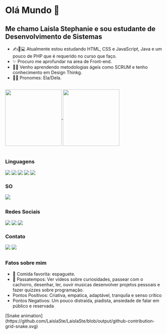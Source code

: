 # Olá Mundo 👋
## Me chamo Laisla Stephanie e sou estudante de Desenvolvimento de Sistemas

- ✍📖💻 Atualmente estou estudando HTML, CSS e JavaScript, Java e um pouco de PHP que é requerido no curso que faço.
- ✨ Procuro me aprofundar na area de Front-end.
- 🏃‍♀️  Venho aprendendo metodologias ágeis como SCRUM e tenho conhecimento em Design Thinkg.
- 🙋‍♀️ Pronomes: Ela/Dela.

##  

<div>
  <a href="https://github.com/anuraghazra/github-readme-stats">
    <img height="180rem" align="center" src="https://github-readme-stats.vercel.app/api?username=LaislaSte&count_private=true&hide=prs,issues,contribs&show_icons=true&theme=cobalt&hide_border=true&show_owner=true)](https://github.com/LaislaSte/github-readme-stats" />
  </a>
  <a href="https://github.com/anuraghazra/convoychat">
    <img height="180rem" align="center" src="https://github-readme-stats.vercel.app/api/top-langs/?username=LaislaSte&layout=compact&show_icons=true&theme=cobalt&hide_border=true&&show_owner=true)](https://github.com/LaislaSte/github-readme-stats" />
  </a>
  <br><br>
  <h3>Linguagens</h3>
  <a href="" target="_blank"><img src="https://img.shields.io/badge/JavaScript-323330?style=for-the-badge&logo=javascript&logoColor=F7DF1E"></img></a>
  <a href="" target="_blank"><img src="https://img.shields.io/badge/HTML5-E34F26?style=for-the-badge&logo=html5&logoColor=white"></img></a>
  <a href="" target="_blank"><img src="https://img.shields.io/badge/CSS-239120?&style=for-the-badge&logo=css3&logoColor=white"></img></a>
  <a href="" target="_blank"><img src="https://img.shields.io/badge/Java-ED8B00?style=for-the-badge&logo=java&logoColor=white"></img></a>
  <a href="" target="_blank"><img src="https://img.shields.io/badge/PHP-777BB4?style=for-the-badge&logo=php&logoColor=white"></img></a>
  
  <h3>SO</h3>
  <a href="" target="_blank"><img src="https://img.shields.io/badge/Windows-0078D6?style=for-the-badge&logo=windows&logoColor=white"></img></a>
</div>

##  

<div>

  <h3>Redes Sociais</h3>
  
  <a href="https://www.linkedin.com/in/laisla-stephanie-a976a420b/" target="_blank"><img src="https://img.shields.io/badge/LinkedIn-0077B5?style=for-the-badge&logo=linkedin&logoColor=white"></img></a>
  <a href="https://github.com/LaislaSte/LaislaSte" target="_blank"><img src="https://img.shields.io/badge/GitHub-100000?style=for-the-badge&logo=github&logoColor=white"></img></a>
  <a href="https://www.instagram.com/laisla_ste/" target="_blank"><img src="https://img.shields.io/badge/Instagram-E4405F?style=for-the-badge&logo=instagram&logoColor=white"></img></a>
  <br>
  <h3>Contato</h3>
  <a href="stephenielaisla@gmail.com" target="_blank"><img src="https://img.shields.io/badge/Gmail-D14836?style=for-the-badge&logo=gmail&logoColor=white"></img></a>
  <a href="+55-11-98051-5582"_blank"><img src="https://img.shields.io/badge/WhatsApp-25D366?style=for-the-badge&logo=whatsapp&logoColor=white"></img></a>
  <br>

</div>
  
  ##
  
<div>
  
  <h3>Fatos sobre mim</h3> 

  - 🍝 Comida favorita: espaguete.
  - 🐶 Passatempos: Ver vídeos sobre curiosidades, passear com o cachorro, desenhar, ler, ouvir musicas desenvolver projetos pessoais e fazer quizzes sobre programação. 
  -    Pontos Positivos: Criativa, empatica, adaptável, tranquila e senso crítico 
  -    Pontos Negativos: Um pouco distraída, piadista, ansiedade de falar em público e reservada

</div>


<div>
  [Snake animation](https://github.com/LaislaSte/LaislaSte/blob/output/github-contribution-grid-snake.svg)
</div>
